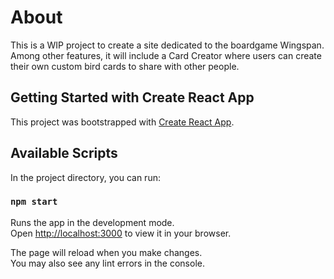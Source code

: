 # About

This is a WIP project to create a site dedicated to the boardgame Wingspan. 
Among other features, it will include a Card Creator where users can create their own custom bird cards to share with other people.

## Getting Started with Create React App

This project was bootstrapped with [Create React App](https://github.com/facebook/create-react-app).

## Available Scripts

In the project directory, you can run:

### `npm start`

Runs the app in the development mode.\
Open [http://localhost:3000](http://localhost:3000) to view it in your browser.

The page will reload when you make changes.\
You may also see any lint errors in the console.
